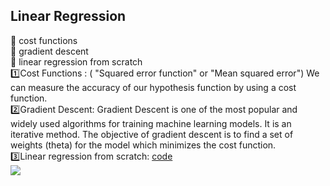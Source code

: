 ## Linear Regression
:dart: cost functions</br>
:dart: gradient descent</br>
:dart: linear regression from scratch</br>
:one:Cost Functions : ( "Squared error function" or "Mean squared error")
We can measure the accuracy of our hypothesis function by using a cost function.</br>
:two:Gradient Descent:
Gradient Descent is one of the most popular and widely used algorithms for training machine learning models. It is an iterative method. The objective of gradient descent is to find a set of weights (theta) for the model which minimizes the cost function.</br>
:three:Linear regression from scratch:
[code](https://lnkd.in/fR9hbRm)</br>
![](https://github.com/neha-duggirala/100DaysOfMLCode/blob/master/infographics/LinearRegression.jpg)
